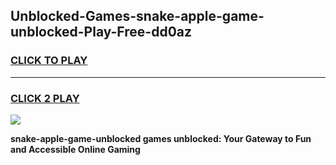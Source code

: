 
## Unblocked-Games-snake-apple-game-unblocked-Play-Free-dd0az
<h3>
<a href="https://premium76.site?title=snake-apple-game-unblocked&ref=21A">CLICK TO PLAY</a></h3>
<hr>

<h3>
<a href="https://premium76.site?title=snake-apple-game-unblocked&ref=21A">CLICK 2 PLAY</a>
  
</h3>

<a href="https://premium76.site?title=snake-apple-game-unblocked&ref=21A"><img src="https://clearcache.store/games.png"></a>


**snake-apple-game-unblocked games unblocked: Your Gateway to Fun and Accessible Online Gaming**

